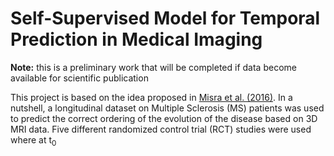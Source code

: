 # Self-Supervised Model for Temporal Prediction in Medical Imaging
**Note:** this is a preliminary work that will be completed if data become available for scientific publication

This project is based on the idea proposed in [Misra et al. (2016)](https://arxiv.org/pdf/1603.08561.pdf). In a nutshell, a longitudinal dataset on Multiple Sclerosis (MS) patients was used to predict the correct ordering of the evolution of the disease based on 3D MRI data. Five different randomized control trial (RCT) studies were used where at t<sub>0<sub>
